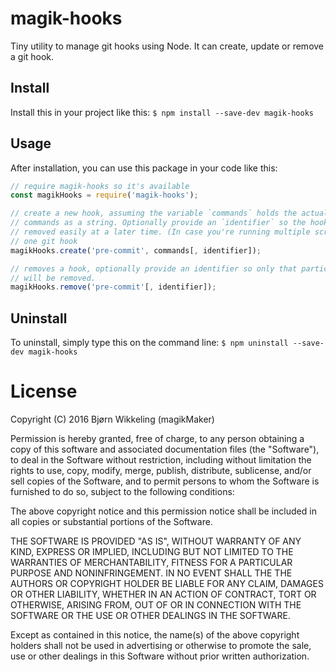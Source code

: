 magik-hooks
===========
Tiny utility to manage git hooks using Node. It can create, update or remove a 
git hook. 

Install
-------
Install this in your project like this:
`$ npm install --save-dev magik-hooks`

Usage
-----
After installation, you can use this package in your code like this:
```js
// require magik-hooks so it's available
const magikHooks = require('magik-hooks');

// create a new hook, assuming the variable `commands` holds the actual 
// commands as a string. Optionally provide an `identifier` so the hook can be 
// removed easily at a later time. (In case you're running multiple scripts from
// one git hook
magikHooks.create('pre-commit', commands[, identifier]);

// removes a hook, optionally provide an identifier so only that particular hook
// will be removed.
magikHooks.remove('pre-commit'[, identifier]);

```

Uninstall
---------
To uninstall, simply type this on the command line:
`$ npm uninstall --save-dev magik-hooks`

License
=======

Copyright (C) 2016 Bjørn Wikkeling (magikMaker)


Permission is hereby granted, free of charge, to any person obtaining a copy of 
this software and associated documentation files (the "Software"), to deal in 
the Software without restriction, including without limitation the rights to 
use, copy, modify, merge, publish, distribute, sublicense, and/or sell copies 
of the Software, and to permit persons to whom the Software is furnished to do 
so, subject to the following conditions:

The above copyright notice and this permission notice shall be included in all 
copies or substantial portions of the Software.

THE SOFTWARE IS PROVIDED "AS IS", WITHOUT WARRANTY OF ANY KIND, EXPRESS OR 
IMPLIED, INCLUDING BUT NOT LIMITED TO THE WARRANTIES OF MERCHANTABILITY, 
FITNESS FOR A PARTICULAR PURPOSE AND NONINFRINGEMENT. IN NO EVENT SHALL THE 
THE AUTHORS OR COPYRIGHT HOLDER BE LIABLE FOR ANY CLAIM, DAMAGES OR OTHER 
LIABILITY, WHETHER IN AN ACTION OF CONTRACT, TORT OR OTHERWISE, ARISING FROM, 
OUT OF OR IN CONNECTION WITH THE SOFTWARE OR THE USE OR OTHER DEALINGS IN THE 
SOFTWARE.

Except as contained in this notice, the name(s) of the above copyright holders 
shall not be used in advertising or otherwise to promote the sale, use or other 
dealings in this Software without prior written authorization.
